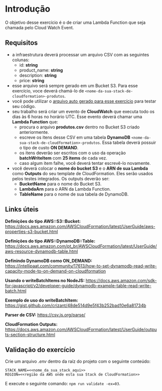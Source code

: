 # Introdução
O objetivo desse exercício é o de criar uma Lambda Function que seja chamada pelo Cloud Watch Event.

## Requisitos
- a infraestrutura deverá processar um arquivo CSV com as seguintes colunas:
  - id: **string**
  - product_name: **string**
  - description: **string**
  - price: **string**
- esse arquivo será sempre gerado em um Bucket S3. Para esse exercício, voce deverá chamá-lo de `<nome-da-sua-stack-de-cloudformation>-produtos`.
- você pode utilizar o [arquivo auto gerado para esse exercício](produtos.csv) para testar seu código.
- seu trabalho será criar um evento de **CloudWatch** que executa todo os dias às 6 horas no horário UTC. Esse evento deverá chamar uma **Lambda Function** que:
  - procura o arquivo **produtos.csv** dentro no Bucket S3 criado anteriormente.
  - escreve os itens desse CSV em uma tabela **DynamoDB** `<nome-da-sua-stack-de-cloudformation>-produtos`. Essa tabela deverá possuir o tipo de custo **ON DEMAND**.
  - os itens deverão ser escritos com o uso da operação **batchWriteItem** com **25 items** de cada vez.
  - caso algum item falhe, você deverá tentar escrevê-lo novamente.
- você deverá colocar o **nome do bucket S3** e o **ARN de sua Lambda** como **Outputs** do seu template de CloudFormation. Eles serão usados pelos testes integrados. Os outputs deverão ser:
  - **BucketName** para o nome do Bucket S3.
  - **LambdaArn** para o ARN da Lambda Function.
  - **TableName** para o nome de sua tabela de DynamoDB.

## Links úteis
**Definições do tipo AWS::S3::Bucket:** https://docs.aws.amazon.com/AWSCloudFormation/latest/UserGuide/aws-properties-s3-bucket.html

**Definições do tipo AWS::DynamoDB::Table:** https://docs.aws.amazon.com/pt_br/AWSCloudFormation/latest/UserGuide/aws-resource-dynamodb-table.html

**Definindo DynamoDB como ON_DEMAND:** https://intellipaat.com/community/17613/how-to-set-dynamodb-read-write-capacity-mode-to-on-demand-on-cloudformation

**Usando o writeBatchItems no NodeJS:** https://docs.aws.amazon.com/sdk-for-javascript/v2/developer-guide/dynamodb-example-table-read-write-batch.html

**Exemplo de uso do writeBatchItem:** https://gist.github.com/crizant/48de514d9e5f43b252bad10e6a81734b

**Parser de CSV:** https://csv.js.org/parse/

**CloudFormation Outputs:** https://docs.aws.amazon.com/AWSCloudFormation/latest/UserGuide/outputs-section-structure.html

## Validação do exercício

Crie um arquivo *.env* dentro da raíz do projeto com o seguinte conteúdo:

```
STACK_NAME=<<nome_da_sua_stack_aqui>>
REGION=<<região da AWS onde esta sua Stack de CloudFormation>>
```

E execute o seguinte comando: `npm run validate -ex=03`.
